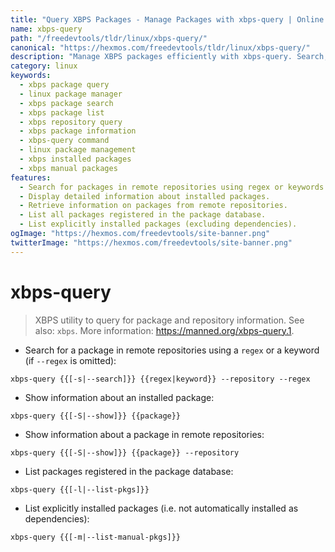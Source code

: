 ```yaml
---
title: "Query XBPS Packages - Manage Packages with xbps-query | Online Free DevTools by Hexmos"
name: xbps-query
path: "/freedevtools/tldr/linux/xbps-query/"
canonical: "https://hexmos.com/freedevtools/tldr/linux/xbps-query/"
description: "Manage XBPS packages efficiently with xbps-query. Search, list, and show information about installed and remote packages. Free online tool, no registration required."
category: linux
keywords:
  - xbps package query
  - linux package manager
  - xbps package search
  - xbps package list
  - xbps repository query
  - xbps package information
  - xbps-query command
  - linux package management
  - xbps installed packages
  - xbps manual packages
features:
  - Search for packages in remote repositories using regex or keywords.
  - Display detailed information about installed packages.
  - Retrieve information on packages from remote repositories.
  - List all packages registered in the package database.
  - List explicitly installed packages (excluding dependencies).
ogImage: "https://hexmos.com/freedevtools/site-banner.png"
twitterImage: "https://hexmos.com/freedevtools/site-banner.png"
---
```


# xbps-query

> XBPS utility to query for package and repository information.
> See also: `xbps`.
> More information: <https://manned.org/xbps-query.1>.

- Search for a package in remote repositories using a `regex` or a keyword (if `--regex` is omitted):

`xbps-query {{[-s|--search]}} {{regex|keyword}} --repository --regex`

- Show information about an installed package:

`xbps-query {{[-S|--show]}} {{package}}`

- Show information about a package in remote repositories:

`xbps-query {{[-S|--show]}} {{package}} --repository`

- List packages registered in the package database:

`xbps-query {{[-l|--list-pkgs]}}`

- List explicitly installed packages (i.e. not automatically installed as dependencies):

`xbps-query {{[-m|--list-manual-pkgs]}}`
